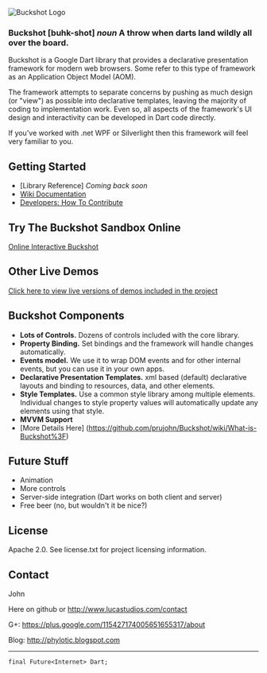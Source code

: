![Buckshot Logo](http://www.lucastudios.com/img/lucaui_logo_candidate2.png)

### Buckshot [buhk-shot] *noun* A throw when darts land wildly all over the board. ###

Buckshot is a Google Dart library that provides a declarative presentation framework for modern web browsers.  Some refer to this type of framework as an Application Object Model (AOM).

The framework attempts to separate concerns by pushing as much design (or "view") as possible into declarative templates, leaving the majority of coding to implementation work.
Even so, all aspects of the framework's UI design and interactivity can be developed in Dart code directly.

If you've worked with .net WPF or Silverlight then this framework will feel very familiar to you.

## Getting Started
* [Library Reference] *Coming back soon*
* [Wiki Documentation](https://github.com/prujohn/Buckshot/wiki/_pages)
* [Developers: How To Contribute](https://github.com/prujohn/Buckshot/wiki/How-To-Contribute)

## Try The Buckshot Sandbox Online
[Online Interactive Buckshot](http://www.lucastudios.com/trybuckshot)

## Other Live Demos
[Click here to view live versions of demos included in the project](http://www.lucastudios.com/demos/)

## Buckshot Components
* **Lots of Controls.**  Dozens of controls included with the core library. 
* **Property Binding.**  Set bindings and the framework will handle changes automatically.
* **Events model.** We use it to wrap DOM events and for other internal events, but you can use it in your own apps.
* **Declarative Presentation Templates.** xml based (default) declarative layouts and binding to resources, data, and other elements.
* **Style Templates.**  Use a common style library among multiple elements.  Individual changes to style property values will automatically update any elements using that style.
* **MVVM Support**
* [More Details Here] (https://github.com/prujohn/Buckshot/wiki/What-is-Buckshot%3F)

## Future Stuff
* Animation
* More controls
* Server-side integration (Dart works on both client and server)
* Free beer (no, but wouldn't it be nice?)

## License
Apache 2.0. See license.txt for project licensing information.

## Contact

John

Here on github or http://www.lucastudios.com/contact

G+: https://plus.google.com/115427174005651655317/about

Blog: http://phylotic.blogspot.com

---------------------------------------------
	final Future<Internet> Dart;
